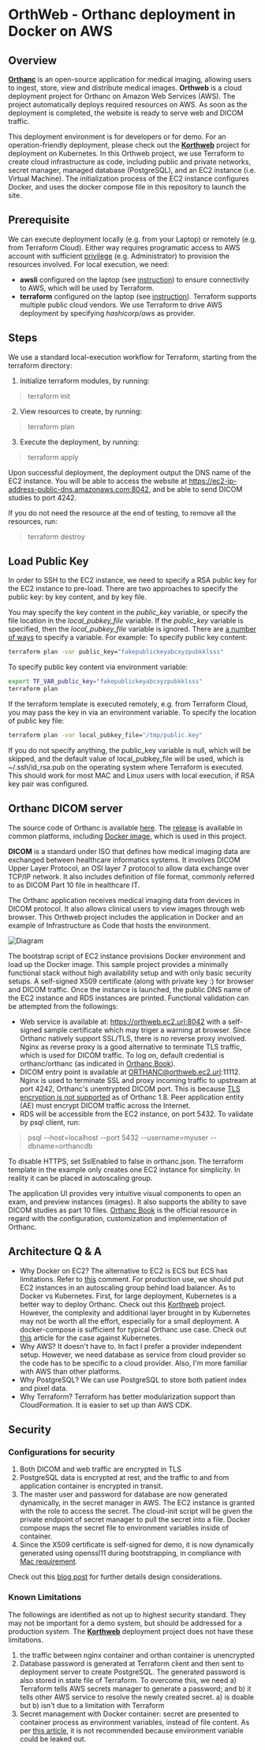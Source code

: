# OrthWeb - Orthanc deployment in Docker on AWS

## Overview

**[Orthanc](https://www.orthanc-server.com/)** is an open-source application for medical imaging, allowing users to ingest, store, view and distribute medical images. **Orthweb** is a cloud deployment project for Orthanc on Amazon Web Services (AWS). The project automatically deploys required resources on AWS. As soon as the deployment is completed, the website is ready to serve web and DICOM traffic.

This deployment environment is for developers or for demo. For an operation-friendly deployment, please check out the **[Korthweb](https://github.com/digihunch/korthweb)** project for deployment on Kubernetes. In this Orthweb project, we use Terraform to create cloud infrastructure as code, including public and private networks, secret manager, managed database (PostgreSQL), and an EC2 instance (i.e. Virtual Machine). The initialization process of the EC2 instance configures Docker, and uses the docker compose file in this repository to launch the site.

## Prerequisite

We can execute deployment locally (e.g. from your Laptop) or remotely (e.g. from Terraform Cloud). Either way requires programatic access to AWS account with sufficient [privilege](https://www.terraform.io/docs/cloud/users-teams-organizations/permissions.html) (e.g. Administrator) to provision the resources involved. For local execution, we need:

* **awsli** configured on the laptop (see [instruction](https://docs.aws.amazon.com/cli/latest/userguide/cli-chap-configure.html)) to ensure connectivity to AWS, which will be used by Terraform.
* **terraform** configured on the laptop (see [instruction](https://learn.hashicorp.com/tutorials/terraform/install-cli)). Terraform supports multiple public cloud vendors. We use Terraform to drive AWS deployment by specifying *hashicorp/aws* as provider.

## Steps

We use a standard local-execution workflow for Terraform, starting from the terraform directory:

1. Initialize terraform modules, by running:

> terraform init

2. View resources to create, by running:

> terraform plan

3. Execute the deployment, by running:

> terraform apply

Upon successful deployment, the deployment output the DNS name of the EC2 instance. You will be able to access the website at <https://ec2-ip-address-public-dns.amazonaws.com:8042>, and be able to send DICOM studies to port 4242.

If you do not need the resource at the end of testing, to remove all the resources, run:
> terraform destroy

## Load Public Key

In order to SSH to the EC2 instance, we need to specify a RSA public key for the EC2 instance to pre-load. There are two approaches to specify the public key: by key content, and by key file.

You may specify the key content in the *public_key* variable, or specify the file location in the *local_pubkey_file* variable. If the *public_key* variable is specified, then the *local_pubkey_file* variable is ignored. There are [a number of ways](https://www.terraform.io/docs/language/values/variables.html#assigning-values-to-root-module-variables) to specify a variable. For example:
To specify public key content:

```sh
terraform plan -var public_key="fakepublickeyabcxyzpubkklsss"
```

To specify public key content via environment variable:

```sh
export TF_VAR_public_key="fakepublickeyabcxyzpubkklsss"
terraform plan
```

If the terraform template is executed remotely, e.g. from Terraform Cloud, you may pass the key in via an environment variable.
To specify the location of public key file:

```sh
terraform plan -var local_pubkey_file="/tmp/public.key"
```

If you do not specify anything, the public_key variable is null, which will be skipped, and the default value of local_pubkey_file will be used, which is  ~/.ssh/id_rsa.pub on the operating system where Terraform is executed. This should work for most MAC and Linux users with local execution, if RSA key pair was configured.

## Orthanc DICOM server

The source code of Orthanc is available [here](https://hg.orthanc-server.com/). The [release](https://www.orthanc-server.com/download.php) is available in common platforms, including [Docker image](https://hub.docker.com/u/jodogne/), which is used in this project.

**DICOM** is a standard under ISO that defines how medical imaging data are exchanged between healthcare informatics systems. It involves DICOM Upper Layer Protocol, an OSI layer 7 protocol to allow data exchange over TCP/IP network. It also includes definition of file format, commonly referred to as DICOM Part 10 file in healthcare IT.

The Orthanc application receives medical imaging data from devices in DICOM protocol. It also allows clinical users to view images through web browser. This Orthweb project includes the application in Docker and an example of Infrastructure as Code that hosts the environment.

![Diagram](resources/Orthweb.png)

The bootstrap script of EC2 instance provisions Docker environment and load up the Docker image. This sample project provides a minimally functional stack without high availability setup and with only basic security setups. A self-signed X509 certificate (along with private key :) for browser and DICOM traffic.  Once the instance is launched, the public DNS name of the EC2 instance and RDS instances are printed. Functional validation can be attempted from the followings:

* Web service is available at: <https://orthweb.ec2.url:8042> with a self-signed sample certificate which may triger a warning at browser. Since Orthanc natively support SSL/TLS, there is no reverse proxy involved. Nginx as reverse proxy is a good alternative to terminate TLS traffic, which is used for DICOM traffic. To log on, default credential is orthanc/orthanc (as indicated in [Orthanc Book](https://book.orthanc-server.com/index.html)).
* DICOM entry point is available at ORTHANC@orthweb.ec2.url:11112. Nginx is used to terminate SSL and proxy incoming traffic to upstream at port 4242, Orthanc's unentrypted DICOM port. This is because [TLS encryption is not supported](https://book.orthanc-server.com/faq/security.html) as of Orthanc 1.8. Peer application entity (AE) must encrypt DICOM traffic across the Internet.
* RDS will be accessible from the EC2 instance, on port 5432. To validate by psql client, run:

>psql --host=localhost --port 5432 --username=myuser --dbname=orthancdb

To disable HTTPS, set SslEnabled to false in orthanc.json. The terraform template in the example only creates one EC2 instance for simplicity. In reality it can be placed in autoscaling group.

The application UI provides very intuitive visual components to open an exam, and preview instances (images). It also supports the ability to save DICOM studies as part 10 files. [Orthanc Book](https://book.orthanc-server.com/index.html) is the official resource in regard with the configuration, customization and implementation of Orthanc.

## Architecture Q & A

* Why Docker on EC2? The alternative to EC2 is ECS but ECS has limitations. Refer to [this](https://github.com/digihunch/orthweb/issues/1#issuecomment-852669561) comment. For production use, we should put EC2 instances in an autoscaling group behind load balancer. As to Docker vs Kubernetes. First, for large deployment, Kubernetes is a better way to deploy Orthanc. Check out this [Korthweb](https://github.com/digihunch/korthweb) project. However, the complexity and additional layer brought in by Kubernetes may not be worth all the effort, especially for a small deployment. A docker-compose is sufficient for typical Orthanc use case. Check out [this](https://ably.com/blog/no-we-dont-use-kubernetes) article for the case against Kubernetes.
* Why AWS? It doesn't have to. In fact I prefer a provider independent setup. However, we need database as service from cloud provider so the code has to be specific to a cloud provider. Also, I'm more familiar with AWS than other platforms.
* Why PostgreSQL? We can use PostgreSQL to store both patient index and pixel data.
* Why Terraform? Terraform has better modularization support than CloudFormation. It is easier to set up than AWS CDK.

## Security

### Configurations for security

1. Both DICOM and web traffic are encrypted in TLS
2. PostgreSQL data is encrypted at rest, and the traffic to and from application container is encrypted in transit.
3. The master user and password for database are now generated dynamically, in the secret manager in AWS. The EC2 instance is granted with the role to access the secret. The cloud-init script will be given the private endpoint of secret manager to pull the secret into a file. Docker compose maps the secret file to environment variables inside of container.
4. Since the X509 certificate is self-signed for demo, it is now dynamically generated using openssl11 during bootstrapping, in compliance with [Mac requirement](https://support.apple.com/en-us/HT210176).

Check out this [blog post](https://www.digihunch.com/2021/05/secure-web-application-deployment/) for further details design considerations.

### Known Limitations

The followings are identified as not up to highest security standard. They may not be important for a demo system, but should be addressed for a production system. The **[Korthweb](https://github.com/digihunch/korthweb)** deployment project does not have these limitations.

1. the traffic between nginx container and orthan container is unencrypted
2. Database password is generated at Terraform client and then sent to deployment server to create PostgreSQL. The generated password is also stored in state file of Terraform. To overcome this, we need a) Terraform tells AWS secrets manager to generate a password; and b) it tells other AWS service to resolve the newly created secret. a) is doable but b) isn't due to a limitation with Terraform
3. Secret management with Docker container: secret are presented to container process as environment variables, instead of file content. As per [this article](https://techbeacon.com/devops/how-keep-your-container-secrets-secure), it is not recommended because environment variable could be leaked out.
